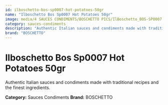 ```yaml
---
id: ilboschetto-bos-sp0007-hot-potatoes-50gr
name: "Ilboschetto Bos Sp0007 Hot Potatoes 50gr"
image: media/4 SAUCES CONDIMENTS/BOSCHETTO PICS/IlBoschetto_BOS-SP0007 Hot Potatoes 50gr.png
category: sauces-condiments
description: "Authentic Italian sauces and condiments made with traditional recipes and the finest ingredients."
brand: "BOSCHETTO"
---
```


# Ilboschetto Bos Sp0007 Hot Potatoes 50gr

Authentic Italian sauces and condiments made with traditional recipes and the finest ingredients.

**Category:** Sauces Condiments
**Brand:** BOSCHETTO
